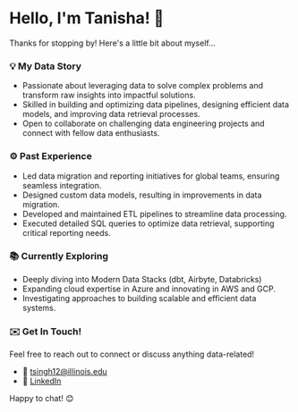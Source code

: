 # Hello, I'm Tanisha! 👋

Thanks for stopping by! Here's a little bit about myself...

### 💡 My Data Story

*  Passionate about leveraging data to solve complex problems and transform raw insights into impactful solutions.
*  Skilled in building and optimizing data pipelines, designing efficient data models, and improving data retrieval processes.
*  Open to collaborate on challenging data engineering projects and connect with fellow data enthusiasts.

### ⚙️ Past Experience

*   Led data migration and reporting initiatives for global teams, ensuring seamless integration.
*   Designed custom data models, resulting in improvements in data migration.
*   Developed and maintained ETL pipelines to streamline data processing.
*   Executed detailed SQL queries to optimize data retrieval, supporting critical reporting needs.

### 📚 Currently Exploring

*  Deeply diving into Modern Data Stacks (dbt, Airbyte, Databricks)
*  Expanding cloud expertise in Azure and innovating in AWS and GCP.
*  Investigating approaches to building scalable and efficient data systems.

### ✉️ Get In Touch!

Feel free to reach out to connect or discuss anything data-related!

*   📧 tsingh12@illinois.edu
*   💼 [LinkedIn](linkedin.com/tanisha-singh)


Happy to chat! 😊

